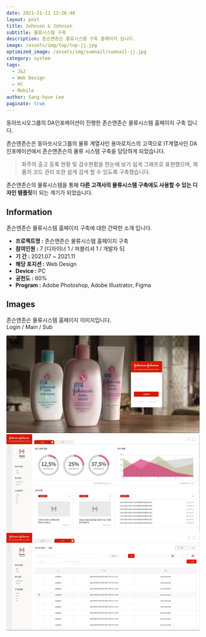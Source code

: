 ```yaml
---
date: 2021-11-11 12:26:40
layout: post
title: Johnson & Johnson
subtitle: 물류시스템 구축
description: 존슨앤존슨 물류시스템 구축 홈페이지 입니다.
image: /assets/img/top/top-jj.jpg
optimized_image: /assets/img/sumnail/sumnail-jj.jpg
category: system
tags:
  - J&J
  - Web Design
  - PC
  - Mobile
author: Sang-hyun Lee
paginate: true
---
```


<link rel="stylesheet" href="/assets/css/slick.css">
<link rel="stylesheet" href="/assets/css/slick-theme.css">


동아쏘시오그룹의 DA인포메이션이 진행한 존슨앤존슨 물류시스템 홈페이지 구축 입니다.

존슨앤존슨은 동아쏘시오그룹의 물류 계열사인 용마로지스의 고객으로 IT계열사인 DA인포메이션에서 존슨앤존슨의 물류 시스템 구축을 담당하게 되었습니다.


> 화주의 출고 등록 현황 및 검수현황을 한눈에 보기 쉽게 그래프로 표현했으며, 제품의 코드 관리 또한 쉽게 검색 할 수 있도록 구축했습니다.


존슨앤존슨의 물류시스템을 통해 **다른 고객사의 물류시스템 구축에도 사용할 수 있는 디자인 템플릿**이 되는 계기가 되었습니다.


<!--page-->

## Information

존슨앤존슨 물류시스템 홈페이지 구축에 대한 간략한 소개 입니다.

- **프로젝트명 :** 존슨앤존슨 물류시스템 홈페이지 구축
- **참여인원 :** 7 [디자이너 1 / 퍼블리셔 1 / 개발자 5]
- **기 간 :** 2021.07 ~ 2021.11 
- **해당 포지션 :** Web Design
- **Device :** PC
- **공헌도 :** 60%
- **Program :** Adobe Photoshop, Adobe Illustrator, Figma


<!--page-->

## Images

존슨앤존슨 물류시스템 홈페이지 이미지입니다.<br>
Login / Main / Sub

<section class="quotes">
  <div class="bubble">
    <img src="/assets/img/slide/jj01.jpg" />
  </div>
  <div class="bubble">
    <img src="/assets/img/slide/jj02.JPG" /> 
  </div>
  <div class="bubble">
    <img src="/assets/img/slide/jj03.JPG" /> 
  </div>
</section>


<p></p>
<p></p>




<script type="text/javascript" src="https://cdnjs.cloudflare.com/ajax/libs/jquery/2.1.3/jquery.min.js"></script>
<script type="text/javascript" src="https://cdn.jsdelivr.net/jquery.slick/1.5.0/slick.min.js"></script>

<script>
	$('.quotes').slick({
  dots: true,
  infinite: true,
  autoplay: false,
  autoplaySpeed: 6000,
  speed: 800,
  slidesToShow: 1,
  adaptiveHeight: true
});
$( document ).ready(function() {
$('.no-fouc').removeClass('no-fouc');
});
</script>





